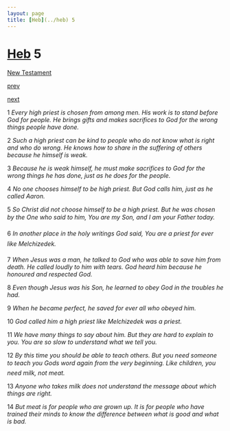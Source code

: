 ```yaml
---
layout: page
title: [Heb](../heb) 5
---
```


# [Heb](../heb) 5

[New Testament](/new-testament)


[prev](heb-4.html)


[next](heb-6.html)

1 _Every high priest is chosen from among men. His work is to stand before God for people.  He brings gifts and makes sacrifices to God for the wrong things people have done._

2 _Such a high priest can be kind to people who do not know what is right and who do wrong. He knows how to share in the suffering of others because he himself is weak._

3 _Because he is weak himself, he must make sacrifices to God for the wrong things he has done, just as he does for the people._

4 _No one chooses himself to be high priest. But God calls him, just as he called Aaron._

5 _So Christ did not choose himself to be a high priest. But he was chosen by the One who said to him, You are my Son, and I am your Father today._

6 _In another place in the holy writings God said, You are a priest for ever like Melchizedek._

7 _When Jesus was a man, he talked to God who was able to save him from death. He called loudly to him with tears. God heard him because he honoured and respected God._

8 _Even though Jesus was his Son, he learned to obey God in the troubles he had._

9 _When he became perfect, he saved for ever all who obeyed him._

10 _God called him a high priest like Melchizedek was a priest._

11 _We have many things to say about him. But they are hard to explain to you. You are so slow to understand what we tell you._

12 _By this time you should be able to teach others. But you need someone to teach you Gods word again from the very beginning. Like children, you need milk, not meat._

13 _Anyone who takes milk does not understand the message about which things are right._

14 _But meat is for people who are grown up. It is for people who have trained their minds to know the difference between what is good and what is bad._

